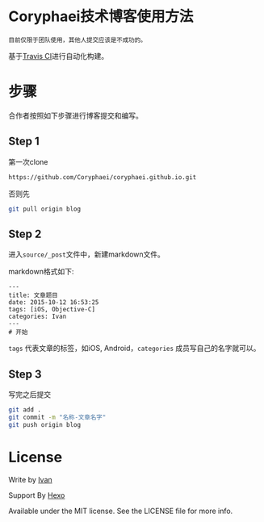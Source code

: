 # Coryphaei技术博客使用方法
`目前仅限于团队使用，其他人提交应该是不成功的。`

基于[Travis CI](https://travis-ci.org/)进行自动化构建。

# 步骤
合作者按照如下步骤进行博客提交和编写。

## Step 1
第一次clone

```bash
https://github.com/Coryphaei/coryphaei.github.io.git
```

否则先

```bash
git pull origin blog
```

## Step 2
进入`source/_post`文件中，新建markdown文件。

markdown格式如下:

```
---
title: 文章题目
date: 2015-10-12 16:53:25
tags: [iOS, Objective-C]
categories: Ivan
---
# 开始
```

`tags` 代表文章的标签，如iOS, Android，`categories` 成员写自己的名字就可以。

## Step 3
写完之后提交
```bash
git add .
git commit -m "名称-文章名字"
git push origin blog
```

# License
Write by [Ivan](https://github.com/yeziahehe)

Support By [Hexo](https://github.com/hexojs/hexo)

Available under the MIT license. See the LICENSE file for more info.
